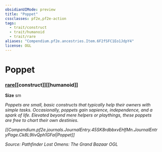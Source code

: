```yaml
---
obsidianUIMode: preview
title: "Poppet"
cssclasses: pf2e,pf2e-action
tags:
  - trait/construct
  - trait/humanoid
  - trait/rare
aliases: "Compendium.pf2e.ancestries.Item.6F2fSFC1Eo1JdpY4"
license: OGL
---
```

# Poppet

### [rare](rare "Rare Rarity Trait")[[construct]][[humanoid]]



**Size** sm


_Poppets are small, basic constructs that typically help their owners with simple tasks. Occasionally, poppets gain sapience, independence, and a spark of life. Elevated beyond mere helpers or playthings, these poppets are free to chart their own destinies._

_[[Compendium.pf2e.journals.JournalEntry.45SK8rdbbxvEHfMn.JournalEntryPage.Ck8L9livQph1GFal|Poppet]]_

*Source: Pathfinder Lost Omens: The Grand Bazaar*
*OGL*